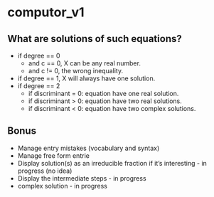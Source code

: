 # computor_v1

## What are solutions of such equations?
- if degree == 0
  - and c == 0, X can be any real number.
  - and c != 0, the wrong inequality.
- if degree == 1, X will always have one solution.
- if degree == 2
  - if discriminant = 0: equation have one real solution.
  - if discriminant > 0: equation have two real solutions.
  - if discriminant < 0: equation have two complex solutions.

## Bonus
- Manage entry mistakes (vocabulary and syntax)
- Manage free form entrie
- Display solution(s) as an irreducible fraction if it’s interesting - in progress (no idea)
- Display the intermediate steps - in progress
- complex solution - in progress
